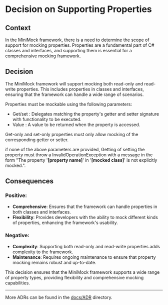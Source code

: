﻿# Decision on Supporting Properties

## Context

In the MiniMock framework, there is a need to determine the scope of support for mocking properties. Properties are a fundamental part of C# classes and interfaces, and supporting them is essential for a comprehensive mocking framework.

## Decision

The MiniMock framework will support mocking both read-only and read-write properties. This includes properties in classes and interfaces, ensuring that the framework can handle a wide range of scenarios.

Properties must be mockable using the following parameters:

- Get/set : Delegates matching the property's getter and setter signature with functionality to be executed.
- Value : A value to be returned when the property is accessed.

Get-only and set-only properties must only allow mocking of the corresponding getter or setter.

if none of the above parameters are provided, Getting of setting the property must throw a InvalidOperationException with a message in the form "The property '__[property name]__' in '__[mocked class]__' is not explicitly mocked.".


## Consequences

### Positive:

- **Comprehensive**: Ensures that the framework can handle properties in both classes and interfaces.
- **Flexibility**: Provides developers with the ability to mock different kinds of properties, enhancing the framework's usability.

### Negative:

- **Complexity**: Supporting both read-only and read-write properties adds complexity to the framework.
- **Maintenance**: Requires ongoing maintenance to ensure that property mocking remains robust and up-to-date.

This decision ensures that the MiniMock framework supports a wide range of property types, providing flexibility and comprehensive mocking capabilities.

---

More ADRs can be found in the [docs/ADR](../README.md) directory.
